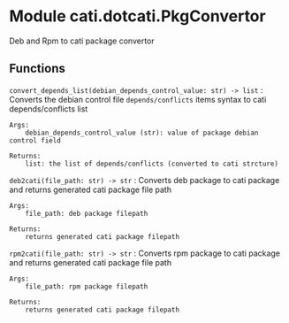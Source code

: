 Module cati.dotcati.PkgConvertor
================================
Deb and Rpm to cati package convertor

Functions
---------

    
`convert_depends_list(debian_depends_control_value: str) ‑> list`
:   Converts the debian control file `depends/conflicts` items syntax to cati depends/conflicts list
    
    Args:
        debian_depends_control_value (str): value of package debian control field
    
    Returns:
        list: the list of depends/conflicts (converted to cati strcture)

    
`deb2cati(file_path: str) ‑> str`
:   Converts deb package to cati package and returns generated cati package file path
    
    Args:
        file_path: deb package filepath
    
    Returns:
        returns generated cati package filepath

    
`rpm2cati(file_path: str) ‑> str`
:   Converts rpm package to cati package and returns generated cati package file path
    
    Args:
        file_path: rpm package filepath
    
    Returns:
        returns generated cati package filepath